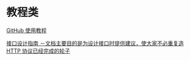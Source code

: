 # 教程类

[GitHub 使用教程](https://github.com/tiimgreen/github-cheat-sheet/blob/master/README.zh-cn.md)

[接口设计指南 －文档主要目的是为设计接口时提供建议，使大家不必重复造 HTTP 协议已经完成的轮子](https://github.com/bolasblack/http-api-guide)

